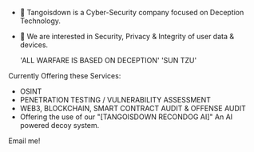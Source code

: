- 👋 Tangoisdown
is a Cyber-Security company focused on Deception Technology. 
- 👀 We are interested in Security, Privacy & Integrity of user data & devices.



   'ALL WARFARE IS BASED ON DECEPTION'
              'SUN TZU'


Currently Offering these Services:
- OSINT
- PENETRATION TESTING / VULNERABILITY ASSESSMENT 
- WEB3, BLOCKCHAIN, SMART CONTRACT AUDIT & OFFENSE AUDIT
- Offering the use of our "[TANGOISDOWN RECONDOG AI]" An AI powered decoy system.
  
Email me!




<!---
TangoisdownHQ/TangoisdownHQ is a ✨ special ✨ repository because its `README.md` (this file) appears on your GitHub profile.
You can click the Preview link to take a look at your changes.
--->
